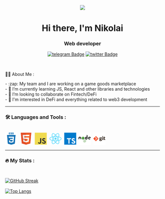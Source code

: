 <div align="center">
  <img src="https://i.giphy.com/media/v1.Y2lkPTc5MGI3NjExMDN3eTBieDFuNXExejljMnFzbTU2bHIwd2hxNmk5a2Rka216YXcydSZlcD12MV9pbnRlcm5hbF9naWZfYnlfaWQmY3Q9cw/148wdpS9I12Cru/giphy.gif" width="150"/>
</div>

<h1 align="center">Hi there, I'm Nikolai</h1>
<h3 align="center">Web developer</h3>

<div align="center">
  <a href="https://t.me/zerousern"><img src="https://img.shields.io/badge/telegram-white?logo=telegram&logoColor=black&style=for-the-badge" alt="telegram Badge"/></a> <a href="https://x.com/zerousern"><img src="https://img.shields.io/badge/Twitter-white?logo=X&logoColor=black&style=for-the-badge" alt="twitter Badge"/></a>
</div>

<br>
<br>

:man_technologist: About Me :
<div>
- :zap: My team and I are working on a game goods marketplace <br>
- 🌱 I’m currently learning JS, React and other libraries and technologies <br>
- 👯 I’m looking to collaborate on Fintech/DeFi <br>
- 🔭 I'm interested in DeFi and everything related to web3 development
</div>

---

### :hammer_and_wrench: Languages and Tools :
<br>
<div>
 <!--  <img src="https://github.com/devicons/devicon/blob/master/icons/react/react-original-wordmark.svg" title="React" alt="React" width="40" height="40"/>&nbsp; -->  
 <!--  <img src="https://github.com/devicons/devicon/blob/master/icons/redux/redux-original.svg" title="Redux" alt="Redux " width="40" height="40"/>&nbsp; -->  
  <img src="https://github.com/devicons/devicon/blob/master/icons/css3/css3-plain-wordmark.svg"  title="CSS3" alt="CSS" width="40" height="40"/>&nbsp;
  <img src="https://github.com/devicons/devicon/blob/master/icons/html5/html5-original.svg" title="HTML5" alt="HTML" width="40" height="40"/>&nbsp;
  <img src="https://github.com/devicons/devicon/blob/master/icons/javascript/javascript-original.svg" title="JavaScript" alt="JavaScript" width="40" height="40"/>&nbsp;
  <img src="https://github.com/devicons/devicon/blob/master/icons/react/react-original.svg" title="React" alt="React" width="40" height="40"/>&nbsp;
  <img src="https://github.com/devicons/devicon/blob/master/icons/typescript/typescript-original.svg" title="Typescript" alt="Typescript" width="40" height="40"/>&nbsp;
  <img src="https://github.com/devicons/devicon/blob/master/icons/nodejs/nodejs-original-wordmark.svg" title="NodeJS" alt="NodeJS" width="40" height="40"/>&nbsp;
  <img src="https://github.com/devicons/devicon/blob/master/icons/git/git-original-wordmark.svg" title="Git" **alt="Git" width="40" height="40"/>
</div>

---

### :fire: My Stats :
<br>

[![GitHub Streak](http://github-readme-streak-stats.herokuapp.com?user=AustrianMethod&theme=dark&background=000000)](https://git.io/streak-stats)
<br>
<br>
[![Top Langs](https://github-readme-stats.vercel.app/api/top-langs/?username=AustrianMethod&layout=compact&theme=vision-friendly-dark)](https://github.com/anuraghazra/github-readme-stats) 
